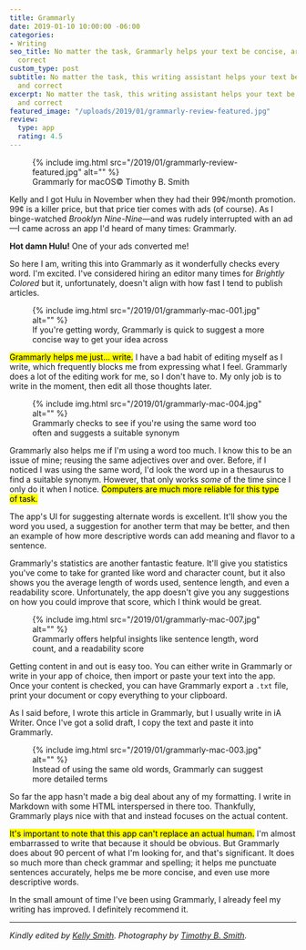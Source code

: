 ```yaml
---
title: Grammarly
date: 2019-01-10 10:00:00 -06:00
categories:
- Writing
seo_title: No matter the task, Grammarly helps your text be concise, articulate, and
  correct
custom_type: post
subtitle: No matter the task, this writing assistant helps your text be concise, articulate,
  and correct
excerpt: No matter the task, this writing assistant helps your text be concise, articulate,
  and correct
featured_image: "/uploads/2019/01/grammarly-review-featured.jpg"
review:
  type: app
  rating: 4.5
---
```


<figure class="extendout">
  {% include img.html src="/2019/01/grammarly-review-featured.jpg" alt="" %}
  <figcaption>Grammarly for mac<span class="caps">OS</span><span class="image__copyright">&copy; Timothy B. Smith</span></figcaption>
</figure>

Kelly and I got Hulu in November when they had their 99¢/month promotion. 99¢ is a killer price, but that price tier comes with ads (of course). As I binge-watched *Brooklyn Nine-Nine*—and was rudely interrupted with an ad—I came across an app I'd heard of many times: Grammarly.

**Hot damn Hulu!** One of your ads converted me!

So here I am, writing this into Grammarly as it wonderfully checks every word. I'm excited. I've considered hiring an editor many times for *Brightly Colored* but it, unfortunately, doesn't align with how fast I tend to publish articles.

<figure class="reg">
  {% include img.html src="/2019/01/grammarly-mac-001.jpg" alt="" %}
  <figcaption>If you're getting wordy, Grammarly is quick to suggest a more concise way to get your idea across</figcaption>
</figure>

<mark>Grammarly helps me just… write.</mark> I have a bad habit of editing myself as I write, which frequently blocks me from expressing what I feel. Grammarly does a lot of the editing work for me, so I don't have to. My only job is to write in the moment, then edit all those thoughts later.

<figure class="alignleft">
  {% include img.html src="/2019/01/grammarly-mac-004.jpg" alt="" %}
  <figcaption>Grammarly checks to see if you're using the same word too often and suggests a suitable synonym</figcaption>
</figure>

Grammarly also helps me if I'm using a word too much. I know this to be an issue of mine; reusing the same adjectives over and over. Before, if I noticed I was using the same word, I'd look the word up in a thesaurus to find a suitable synonym. However, that only works *some* of the time since I only do it when I notice. <mark>Computers are much more reliable for this type of&nbsp;task.</mark>

The app's UI for suggesting alternate words is excellent. It'll show you the word you used, a suggestion for another term that may be better, and then an example of how more descriptive words can add meaning and flavor to a sentence.

Grammarly's statistics are another fantastic feature. It'll give you statistics you've come to take for granted like word and character count, but it also shows you the average length of words used, sentence length, and even a readability score. Unfortunately, the app doesn't give you any suggestions on how you could improve that score, which I think would be great.

<figure class="alignright">
  {% include img.html src="/2019/01/grammarly-mac-007.jpg" alt="" %}
  <figcaption>Grammarly offers helpful insights like sentence length, word count, and a readability score</figcaption>
</figure>

Getting content in and out is easy too.  You can either write in Grammarly or write in your app of choice, then import or paste your text into the app. Once your content is checked, you can have Grammarly export a `.txt` file, print your document or copy everything to your clipboard.

As I said before, I wrote this article in Grammarly, but I usually write in iA Writer. Once I've got a solid draft, I copy the text and paste it into Grammarly.

<figure class="extendout">
  {% include img.html src="/2019/01/grammarly-mac-003.jpg" alt="" %}
  <figcaption>Instead of using the same old words, Grammarly can suggest more detailed terms</figcaption>
</figure>

So far the app hasn't made a big deal about any of my formatting. I write in Markdown with some HTML interspersed in there too. Thankfully, Grammarly plays nice with that and instead focuses on the actual content.

<mark>It's important to note that this app can't replace an actual human.</mark> I'm almost embarrassed to write that because it should be obvious. But Grammarly does about 90 percent of what I'm looking for, and that's significant. It does so much more than check grammar and spelling; it helps me punctuate sentences accurately, helps me be more concise, and even use more descriptive words.

In the small amount of time I've been using Grammarly, I already feel my writing has improved. I definitely recommend it.

---

*Kindly edited by [Kelly Smith](/authors/kellysmith). Photography by [Timothy B. Smith](/authors/timsmith).*
